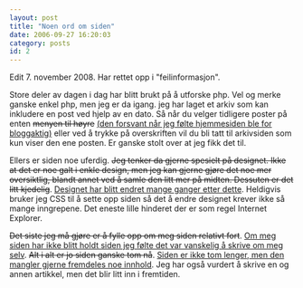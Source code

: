 ```yaml
---
layout: post
title: "Noen ord om siden"
date: 2006-09-27 16:20:03
category: posts
id: 2
---
```

Edit 7. november 2008. Har rettet opp i "feilinformasjon".

<p>Store deler av dagen i dag har blitt brukt på å utforske php. Vel og merke ganske enkel php, men jeg er da igang. jeg har laget et arkiv som kan inkludere en post ved hjelp av en dato. Så når du velger tidligere poster på enten <del>menyen til høyre</del> <ins>(den forsvant når jeg følte hjemmesiden ble for bloggaktig)</ins> eller ved å trykke på overskriften vil du bli tatt til arkivsiden som kun viser den ene posten. Er ganske stolt over at jeg fikk det til. </p>

<p>Ellers er siden noe uferdig. <del>Jeg tenker da gjerne spesielt på designet. Ikke at det er noe galt i enkle design, men jeg kan gjerne gjøre det noe mer oversiktlig, blandt annet ved å samle den litt mer på midten. Dessuten er det litt kjedelig</del>. <ins>Designet har blitt endret mange ganger etter dette</ins>. Heldigvis bruker jeg CSS til å sette opp siden så det å endre designet krever ikke så mange inngrepene. Det eneste lille hinderet der er som regel Internet Explorer.</p>

<p><del>Det siste jeg må gjøre er å fylle opp om meg siden relativt fort</del>. <ins>Om meg siden har ikke blitt holdt siden jeg følte det var vanskelig å skrive om meg selv</ins>. <del>Alt i alt er jo siden ganske tom nå</del>. <ins>Siden er ikke tom lenger, men den mangler gjerne fremdeles noe innhold</ins>. Jeg har også vurdert å skrive en og annen artikkel, men det blir litt inn i fremtiden.</p>